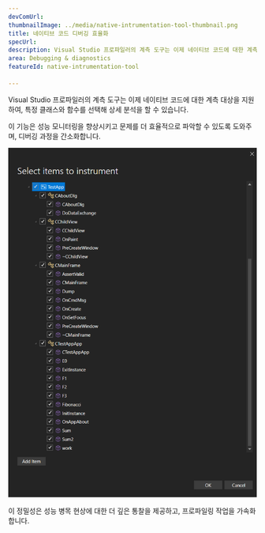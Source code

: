 ```yaml
---
devComUrl: 
thumbnailImage: ../media/native-intrumentation-tool-thumbnail.png
title: 네이티브 코드 디버깅 효율화
specUrl: 
description: Visual Studio 프로파일러의 계측 도구는 이제 네이티브 코드에 대한 계측 대상을 지원합니다.
area: Debugging & diagnostics
featureId: native-intrumentation-tool

---
```



Visual Studio 프로파일러의 계측 도구는 이제 네이티브 코드에 대한 계측 대상을 지원하여, 특정 클래스와 함수를 선택해 상세 분석을 할 수 있습니다.

이 기능은 성능 모니터링을 향상시키고 문제를 더 효율적으로 파악할 수 있도록 도와주며, 디버깅 과정을 간소화합니다.

![네이티브 계측 도구](../media/native-intrumentation-tool.png)

이 정밀성은 성능 병목 현상에 대한 더 깊은 통찰을 제공하고, 프로파일링 작업을 가속화합니다.
